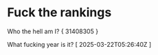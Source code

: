 # Fuck the rankings

Who the hell am I?
{ 31408305 }

What fucking year is it?
[ 2025-03-22T05:26:40Z ]
